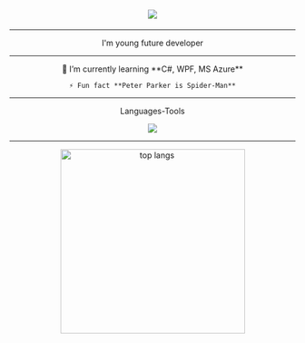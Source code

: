 <h1 align="center">
    <img src="https://readme-typing-svg.herokuapp.com/?font=Righteous&size=35&center=true&vCenter=true&width=500&height=70&duration=4000&lines=Hi+There!+👋;+I'm+young+future+developer!;" />
</h1>

<hr/>

<div align="center">
    I'm young future developer
</div>

<hr/>

<div align="center">
    🌱 I’m currently learning **C#, WPF, MS Azure**

    ⚡ Fun fact **Peter Parker is Spider-Man**

</div>

<hr/>

<div align="center">
    <p>Languages-Tools </p>
    <img src="https://skillicons.dev/icons?i=github,cs,cpp,java,mysql" /><br>
</div>

<hr/>

<div align="center">
    <img width=325 align="center" src="https://github-readme-stats-salesp07.vercel.app/api/top-langs/?username=BartekWons&hide=HTML&langs_count=8&layout=compact&theme=react&border_radius=10&size_weight=0.5&count_weight=0.5&exclude_repo=github-readme-stats" alt="top langs" />
</div>
